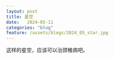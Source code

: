 ```yaml
---
layout: post
title: 星空
date:   2024-05-11
categories: "blog"
feature: /assets/blogs/2024_05_star.jpg
---
```


这样的星空，应该可以治颈椎病吧。



